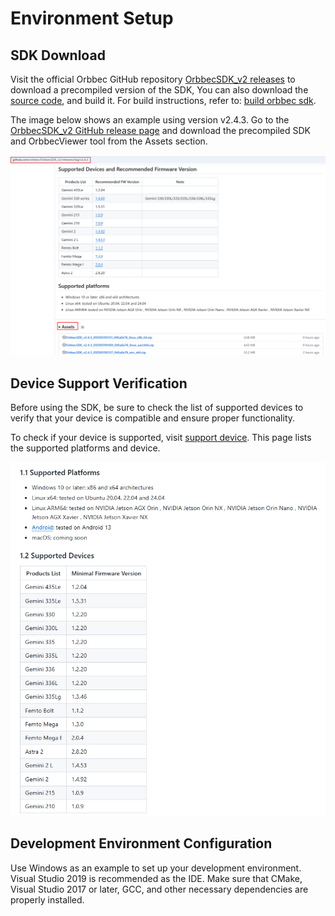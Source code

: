 # Environment Setup

## SDK Download

Visit the official Orbbec GitHub repository [OrbbecSDK_v2 releases](https://github.com/orbbec/OrbbecSDK_v2/releases) to download a precompiled version of the SDK, You can also download the [source code](https://github.com/orbbec/OrbbecSDK_v2), and build it. For build instructions, refer to: [build orbbec sdk](https://github.com/orbbec/OrbbecSDK_v2/blob/main/docs/tutorial/building_orbbec_sdk.md).


The image below shows an example using version v2.4.3. Go to the [OrbbecSDK_v2 GitHub release page](https://github.com/orbbec/OrbbecSDK_v2/releases/tag/v2.4.3) and download the precompiled SDK and OrbbecViewer tool from the Assets section.

![image.png](../Images/Download-SDK.png)



## Device Support Verification

Before using the SDK, be sure to check the list of supported devices to verify that your device is compatible and ensure proper functionality.

To check if your device is supported, visit [support device](https://github.com/orbbec/OrbbecSDK_v2?tab=readme-ov-file#12-supported-devices).
This page lists the supported platforms and device.

![image.png](../Images/Support_Device_Lists.png)


## Development Environment Configuration

Use Windows as an example to set up your development environment. Visual Studio 2019 is recommended as the IDE. Make sure that CMake, Visual Studio 2017 or later, GCC, and other necessary dependencies are properly installed.